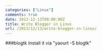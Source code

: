 ```yaml
---
categories: ["Linux"]
comments: true
date: 2013-12-13T00:00:00Z
title: Write Blogger in Linux
url: /2013/12/13/write-blogger-in-linux/
---
```


###blogtk
Install it via "yaourt -S blogtk"
